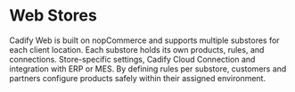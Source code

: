 # Web Stores

Cadify Web is built on nopCommerce and supports multiple substores for each client location. Each substore holds its own products, rules, and connections. Store-specific settings, Cadify Cloud Connection and integration with ERP or MES. By defining rules per substore, customers and partners configure products safely within their assigned environment.